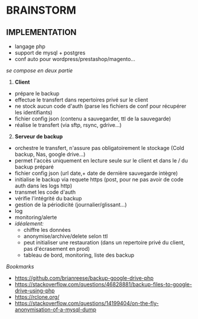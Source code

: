 **BRAINSTORM**
==========


**IMPLEMENTATION**
-------------

- langage php
- support de mysql + postgres
- conf auto pour wordpress/prestashop/magento...

*se compose en deux partie*

1. **Client**
  - prépare le backup
  - effectue le transfert dans repertoires privé sur le client
  - ne stock aucun code d'auth (parse les fichiers de conf pour récupérer les identifiants)
  - fichier config json (contenu a sauvegarder, ttl de la sauvegarde)
  - réalise le transfert (via sftp, rsync, gdrive...)

2. **Serveur de backup**
  - orchestre le transfert, n'assure pas obligatoirement le stockage (Cold backup, Nas, google drive...)
  - permet l'accès uniquement en lecture seule sur le client et dans le / du backup préparé
  - fichier config json (url date,+ date de dernière sauvegarde intègre)
  - initialise le backup via requete https (post, pour ne pas avoir de code auth dans les logs http) 
  - transmet les code d'auth 
  - vérifie l'intégrité du backup
  - gestion de la périodicité (journalier/glissant...)
  - log 
  - monitoring/alerte
  - *idéalement:*
    - chiffre les données
    - anonymise/archive/delete selon ttl
    - peut initialiser une restauration (dans un repertoire privé du client, pas d'écrasement en prod)
    - tableau de bord, monitoring, liste des backup

*Bookmarks*
- https://github.com/brianreese/backup-google-drive-php
- https://stackoverflow.com/questions/46828881/backup-files-to-google-drive-using-php
- https://rclone.org/
- https://stackoverflow.com/questions/14199404/on-the-fly-anonymisation-of-a-mysql-dump

